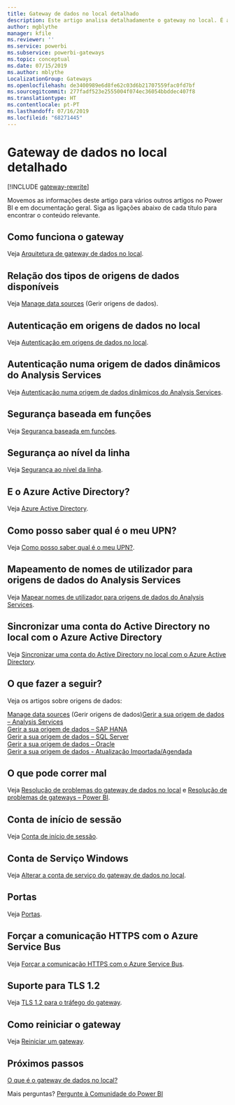```yaml
---
title: Gateway de dados no local detalhado
description: Este artigo analisa detalhadamente o gateway no local. É abordado o funcionamento do serviço com o Azure Active Directory e o Active Directory local quando é utilizado o Analysis Services
author: mgblythe
manager: kfile
ms.reviewer: ''
ms.service: powerbi
ms.subservice: powerbi-gateways
ms.topic: conceptual
ms.date: 07/15/2019
ms.author: mblythe
LocalizationGroup: Gateways
ms.openlocfilehash: de3400989e6d8fe62c03d6b21707559fac0fd7bf
ms.sourcegitcommit: 277fadf523e2555004f074ec36054bbddec407f8
ms.translationtype: HT
ms.contentlocale: pt-PT
ms.lasthandoff: 07/16/2019
ms.locfileid: "68271445"
---
```

# <a name="on-premises-data-gateway-in-depth"></a>Gateway de dados no local detalhado

[!INCLUDE [gateway-rewrite](includes/gateway-rewrite.md)]

Movemos as informações deste artigo para vários outros artigos no Power BI e em documentação geral. Siga as ligações abaixo de cada título para encontrar o conteúdo relevante.

## <a name="how-the-gateway-works"></a>Como funciona o gateway

Veja [Arquitetura de gateway de dados no local](/data-integration/gateway/service-gateway-onprem-indepth).

## <a name="list-of-available-data-source-types"></a>Relação dos tipos de origens de dados disponíveis

Veja [Manage data sources](service-gateway-data-sources.md) (Gerir origens de dados).

## <a name="authentication-to-on-premises-data-sources"></a>Autenticação em origens de dados no local

Veja [Autenticação em origens de dados no local](/data-integration/gateway/service-gateway-onprem-indepth#authentication-to-on-premises-data-sources).

## <a name="authentication-to-a-live-analysis-services-data-source"></a>Autenticação numa origem de dados dinâmicos do Analysis Services

Veja [Autenticação numa origem de dados dinâmicos do Analysis Services](service-gateway-enterprise-manage-ssas.md#authentication-to-a-live-analysis-services-data-source).

## <a name="role-based-security"></a>Segurança baseada em funções

Veja [Segurança baseada em funções](service-gateway-enterprise-manage-ssas.md#role-based-security).

## <a name="row-level-security"></a>Segurança ao nível da linha

Veja [Segurança ao nível da linha](service-gateway-enterprise-manage-ssas.md#row-level-security).

## <a name="what-about-azure-active-directory"></a>E o Azure Active Directory?

Veja [Azure Active Directory](/data-integration/gateway/service-gateway-onprem-indepth#azure-active-directory).

## <a name="how-do-i-tell-what-my-upn-is"></a>Como posso saber qual é o meu UPN?

Veja [Como posso saber qual é o meu UPN?](/data-integration/gateway/service-gateway-onprem-indepth#how-do-i-tell-what-my-upn-is).

## <a name="mapping-usernames-for-analysis-services-data-sources"></a>Mapeamento de nomes de utilizador para origens de dados do Analysis Services

Veja [Mapear nomes de utilizador para origens de dados do Analysis Services](service-gateway-enterprise-manage-ssas.md#mapping-usernames-for-analysis-services-data-sources).

## <a name="synchronize-an-on-premises-active-directory-with-azure-active-directory"></a>Sincronizar uma conta do Active Directory no local com o Azure Active Directory

Veja [Sincronizar uma conta do Active Directory no local com o Azure Active Directory](/data-integration/gateway/service-gateway-onprem-indepth#synchronize-an-on-premises-active-directory-with-azure-active-directory).

## <a name="what-to-do-next"></a>O que fazer a seguir?

Veja os artigos sobre origens de dados:

[Manage data sources](service-gateway-data-sources.md)
 (Gerir origens de dados)[Gerir a sua origem de dados – Analysis Services](service-gateway-enterprise-manage-ssas.md)  
[Gerir a sua origem de dados – SAP HANA](service-gateway-enterprise-manage-sap.md)  
[Gerir a sua origem de dados – SQL Server](service-gateway-enterprise-manage-sql.md)  
[Gerir a sua origem de dados – Oracle](service-gateway-onprem-manage-oracle.md)  
[Gerir a sua origem de dados - Atualização Importada/Agendada](service-gateway-enterprise-manage-scheduled-refresh.md)  

## <a name="where-things-can-go-wrong"></a>O que pode correr mal

Veja [Resolução de problemas do gateway de dados no local](/data-integration/gateway/service-gateway-tshoot) e [Resolução de problemas de gateways – Power BI](service-gateway-onprem-tshoot.md).

## <a name="sign-in-account"></a>Conta de início de sessão

Veja [Conta de início de sessão](/data-integration/gateway/service-gateway-onprem-indepth#sign-in-account).

## <a name="windows-service-account"></a>Conta de Serviço Windows

Veja [Alterar a conta de serviço do gateway de dados no local](/data-integration/gateway/service-gateway-service-account).

## <a name="ports"></a>Portas

Veja [Portas](/data-integration/gateway/service-gateway-communication#ports).

## <a name="forcing-https-communication-with-azure-service-bus"></a>Forçar a comunicação HTTPS com o Azure Service Bus

Veja [Forçar a comunicação HTTPS com o Azure Service Bus](/data-integration/gateway/service-gateway-communication#force-https-communication-with-azure-service-bus).

## <a name="support-for-tls-12"></a>Suporte para TLS 1.2

Veja [TLS 1.2 para o tráfego do gateway](/data-integration/gateway/service-gateway-communication#tls-12-for-gateway-traffic).

## <a name="how-to-restart-the-gateway"></a>Como reiniciar o gateway

Veja [Reiniciar um gateway](/data-integration/gateway/service-gateway-restart).

## <a name="next-steps"></a>Próximos passos

[O que é o gateway de dados no local?](service-gateway-onprem.md)

Mais perguntas? [Pergunte à Comunidade do Power BI](http://community.powerbi.com/)